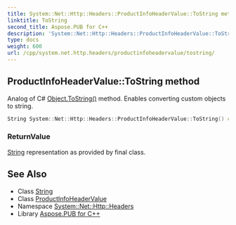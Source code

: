 ```yaml
---
title: System::Net::Http::Headers::ProductInfoHeaderValue::ToString method
linktitle: ToString
second_title: Aspose.PUB for C++
description: 'System::Net::Http::Headers::ProductInfoHeaderValue::ToString method. Analog of C# Object.ToString() method. Enables converting custom objects to string in C++.'
type: docs
weight: 600
url: /cpp/system.net.http.headers/productinfoheadervalue/tostring/
---
```

## ProductInfoHeaderValue::ToString method


Analog of C# [Object.ToString()](../../../system/object/tostring/) method. Enables converting custom objects to string.

```cpp
String System::Net::Http::Headers::ProductInfoHeaderValue::ToString() const override
```


### ReturnValue

[String](../../../system/string/) representation as provided by final class.

## See Also

* Class [String](../../../system/string/)
* Class [ProductInfoHeaderValue](../)
* Namespace [System::Net::Http::Headers](../../)
* Library [Aspose.PUB for C++](../../../)
